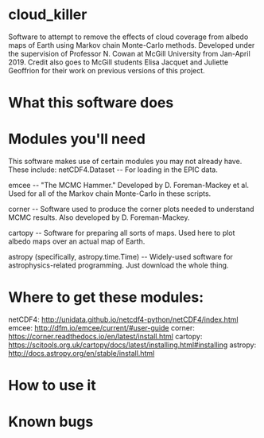 # cloud_killer
Software to attempt to remove the effects of cloud coverage from albedo maps of Earth using Markov chain Monte-Carlo methods. Developed under the supervision of Professor N. Cowan at McGill University from Jan-April 2019. Credit also goes to McGill students Elisa Jacquet and Juliette Geoffrion for their work on previous versions of this project.

# What this software does

# Modules you'll need 
This software makes use of certain modules you may not already have. These include:
netCDF4.Dataset -- For loading in the EPIC data.

emcee -- "The MCMC Hammer." Developed by D. Foreman-Mackey et al. Used for all of the Markov chain Monte-Carlo in these scripts.

corner -- Software used to produce the corner plots needed to understand MCMC results. Also developed by D. Foreman-Mackey.

cartopy -- Software for preparing all sorts of maps. Used here to plot albedo maps over an actual map of Earth. 

astropy (specifically, astropy.time.Time) -- Widely-used software for astrophysics-related programming. Just download the whole thing. 

# Where to get these modules:
netCDF4: http://unidata.github.io/netcdf4-python/netCDF4/index.html
emcee: http://dfm.io/emcee/current/#user-guide
corner: https://corner.readthedocs.io/en/latest/install.html
cartopy: https://scitools.org.uk/cartopy/docs/latest/installing.html#installing
astropy: http://docs.astropy.org/en/stable/install.html

# How to use it 

# Known bugs 
